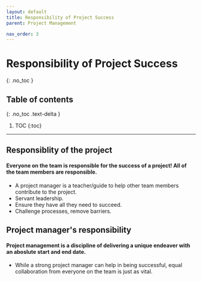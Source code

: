 ```yaml
---
layout: default
title: Responsibility of Project Success
parent: Project Management

nav_order: 3
---
```

# Responsibility of Project Success
{: .no_toc }

## Table of contents
{: .no_toc .text-delta }

1. TOC
{:toc}

---

## Responsiblity of the project
#### Everyone on the team is responsible for the success of a project! All of the team members are responsible.

* A project manager is a teacher/guide to help other team members contribute to the project. 
* Servant leadership. 
* Ensure they have all they need to succeed. 
* Challenge processes, remove barriers.

## Project manager's responsibility
 #### Project management is a discipline of delivering a unique endeaver with an aboslute start and end date.
 * While a strong project manager can help in being successful, equal collaboration from everyone on the team is just as vital.

